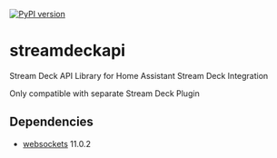 [![PyPI version](https://badge.fury.io/py/streamdeckapi.svg)](https://badge.fury.io/py/streamdeckapi)

# streamdeckapi
Stream Deck API Library for Home Assistant Stream Deck Integration

Only compatible with separate Stream Deck Plugin

## Dependencies
- [websockets](https://pypi.org/project/websockets/) 11.0.2
